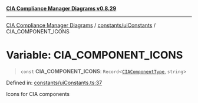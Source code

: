 [**CIA Compliance Manager Diagrams v0.8.29**](../../../README.md)

***

[CIA Compliance Manager Diagrams](../../../modules.md) / [constants/uiConstants](../README.md) / CIA\_COMPONENT\_ICONS

# Variable: CIA\_COMPONENT\_ICONS

> `const` **CIA\_COMPONENT\_ICONS**: `Record`\<[`CIAComponentType`](../../../types/type-aliases/CIAComponentType.md), `string`\>

Defined in: [constants/uiConstants.ts:37](https://github.com/Hack23/cia-compliance-manager/blob/5836b4c74e2010cd05eca63c0016fd711c628ec9/src/constants/uiConstants.ts#L37)

Icons for CIA components
